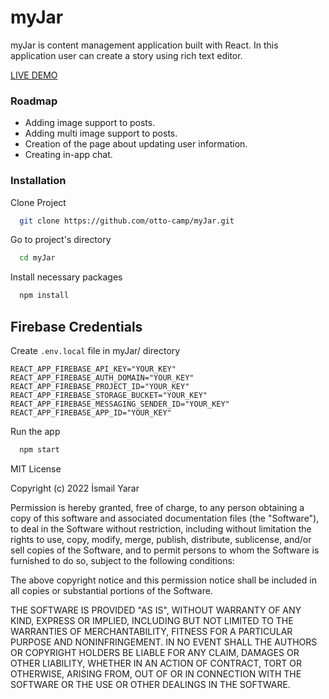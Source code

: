 
# myJar

myJar is content management application built with React. 
 In this application user can create a story using rich text editor.
 

[LIVE DEMO](https://myjar-8ff23.web.app/)
### Roadmap

- Adding image support to posts.
- Adding multi image support to posts.
- Creation of the page about updating user information.
- Creating in-app chat.
### Installation

Clone Project

```bash
  git clone https://github.com/otto-camp/myJar.git
```

Go to project's directory

```bash
  cd myJar
```

Install necessary packages

```bash
  npm install
```


## Firebase Credentials

Create `.env.local` file in myJar/ directory

```
REACT_APP_FIREBASE_API_KEY="YOUR_KEY"
REACT_APP_FIREBASE_AUTH_DOMAIN="YOUR_KEY"
REACT_APP_FIREBASE_PROJECT_ID="YOUR_KEY"
REACT_APP_FIREBASE_STORAGE_BUCKET="YOUR_KEY"
REACT_APP_FIREBASE_MESSAGING_SENDER_ID="YOUR_KEY"
REACT_APP_FIREBASE_APP_ID="YOUR_KEY"
```

Run the app

```bash
  npm start
```


MIT License

Copyright (c) 2022 İsmail Yarar

Permission is hereby granted, free of charge, to any person obtaining a copy
of this software and associated documentation files (the "Software"), to deal
in the Software without restriction, including without limitation the rights
to use, copy, modify, merge, publish, distribute, sublicense, and/or sell
copies of the Software, and to permit persons to whom the Software is
furnished to do so, subject to the following conditions:

The above copyright notice and this permission notice shall be included in all
copies or substantial portions of the Software.

THE SOFTWARE IS PROVIDED "AS IS", WITHOUT WARRANTY OF ANY KIND, EXPRESS OR
IMPLIED, INCLUDING BUT NOT LIMITED TO THE WARRANTIES OF MERCHANTABILITY,
FITNESS FOR A PARTICULAR PURPOSE AND NONINFRINGEMENT. IN NO EVENT SHALL THE
AUTHORS OR COPYRIGHT HOLDERS BE LIABLE FOR ANY CLAIM, DAMAGES OR OTHER
LIABILITY, WHETHER IN AN ACTION OF CONTRACT, TORT OR OTHERWISE, ARISING FROM,
OUT OF OR IN CONNECTION WITH THE SOFTWARE OR THE USE OR OTHER DEALINGS IN THE
SOFTWARE.
